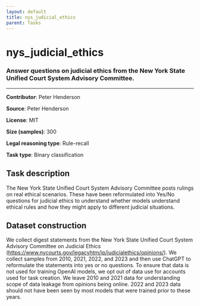 ```yaml
---
layout: default
title: nys_judicial_ethics
parent: Tasks
---
```

# nys_judicial_ethics 

### Answer questions on judicial ethics from the New York State Unified Court System Advisory Committee.
---

**Contributor**: Peter Henderson

**Source**: Peter Henderson

**License**: MIT

**Size (samples)**: 300

**Legal reasoning type**: Rule-recall

**Task type**: Binary classification

## Task description

The New York State Unified Court System Advisory Committee posts rulings on real ethical scenarios. These have been reformulated into Yes/No questions for judicial ethics to understand whether models understand ethical rules and how they might apply to different judicial situations.

## Dataset construction

We collect digest statements from the New York State Unified Court System Advisory Committee on Judicial Ethics (<https://www.nycourts.gov/legacyhtm/ip/judicialethics/opinions/>). We collect samples from 2010, 2021, 2022, and 2023 and then use ChatGPT to reformulate the statements into yes or no questions. To ensure that data is not used for training OpenAI models, we opt out of data use for accounts used for task creation. We leave 2010 and 2021 data for understanding scope of data leakage from opinions being online. 2022 and 2023 data should not have been seen by most models that were trained prior to these years.

